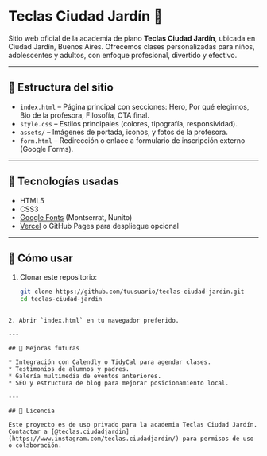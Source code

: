 # Teclas Ciudad Jardín 🎹

Sitio web oficial de la academia de piano **Teclas Ciudad Jardín**, ubicada en Ciudad Jardín, Buenos Aires. Ofrecemos clases personalizadas para niños, adolescentes y adultos, con enfoque profesional, divertido y efectivo.

---

## 📌 Estructura del sitio

- `index.html` – Página principal con secciones: Hero, Por qué elegirnos, Bio de la profesora, Filosofía, CTA final.
- `style.css` – Estilos principales (colores, tipografía, responsividad).
- `assets/` – Imágenes de portada, iconos, y fotos de la profesora.
- `form.html` – Redirección o enlace a formulario de inscripción externo (Google Forms).

---

## 🧰 Tecnologías usadas

- HTML5
- CSS3
- [Google Fonts](https://fonts.google.com/) (Montserrat, Nunito)
- [Vercel](https://vercel.com/) o GitHub Pages para despliegue opcional

---

## 🚀 Cómo usar

1. Clonar este repositorio:
   ```bash
   git clone https://github.com/tuusuario/teclas-ciudad-jardin.git
   cd teclas-ciudad-jardin
````

2. Abrir `index.html` en tu navegador preferido.

---

## 🎯 Mejoras futuras

* Integración con Calendly o TidyCal para agendar clases.
* Testimonios de alumnos y padres.
* Galería multimedia de eventos anteriores.
* SEO y estructura de blog para mejorar posicionamiento local.

---

## 📝 Licencia

Este proyecto es de uso privado para la academia Teclas Ciudad Jardín. Contactar a [@teclas.ciudadjardin](https://www.instagram.com/teclas.ciudadjardin/) para permisos de uso o colaboración.

````

